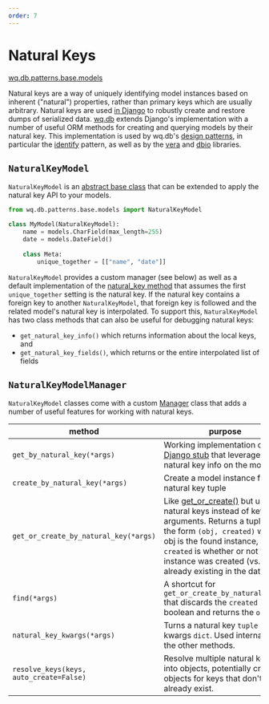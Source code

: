```yaml
---
order: 7
---
```


Natural Keys
============

[wq.db.patterns.base.models]

Natural keys are a way of uniquely identifying model instances based on inherent ("natural") properties, rather than primary keys which are usually arbitrary.  Natural keys are used [in Django] to robustly create and restore dumps of serialized data.  [wq.db] extends Django's implementation with a number of useful ORM methods for creating and querying models by their natural key.  This implementation is used by wq.db's [design patterns], in particular the [identify] pattern, as well as by the [vera] and [dbio] libraries.

## `NaturalKeyModel`
`NaturalKeyModel` is an [abstract base class] that can be extended to apply the natural key API to your models.

```python
from wq.db.patterns.base.models import NaturalKeyModel

class MyModel(NaturalKeyModel):
    name = models.CharField(max_length=255)
    date = models.DateField()
    
    class Meta:
        unique_together = [["name", "date"]]
```

`NaturalKeyModel` provides a custom manager (see below) as well as a default implementation of the [natural_key method] that assumes the first `unique_together` setting is the natural key.  If the natural key contains a foreign key to another `NaturalKeyModel`, that foreign key is followed and the related model's natural key is interpolated.  To support this, `NaturalKeyModel` has two class methods that can also be useful for debugging natural keys:
 
  * `get_natural_key_info()` which returns information about the local keys, and
  * `get_natural_key_fields()`, which returns or the entire interpolated list of fields

## `NaturalKeyModelManager`

`NaturalKeyModel` classes come with a custom [Manager] class that adds a number of useful features for working with natural keys.

method | purpose
-------|--------
`get_by_natural_key(*args)` | Working implementation of the [Django stub] that leverages the natural key info on the model
`create_by_natural_key(*args)` | Create a model instance from a natural key tuple
`get_or_create_by_natural_key(*args)` | Like [get_or_create()] but using natural keys instead of keyword arguments.  Returns a tuple of the form `(obj, created)` where obj is the found instance, and `created` is whether or not the instance was created (vs. already existing in the database)
`find(*args)` | A shortcut for `get_or_create_by_natural_key()` that discards the `created` boolean and returns the `obj`
`natural_key_kwargs(*args)` | Turns a natural key `tuple` into a kwargs `dict`.  Used internally by the other methods.
`resolve_keys(keys, auto_create=False)` | Resolve multiple natural keys into objects, potentially creating objects for keys that don't already exist.

[wq.db.patterns.base.models]: https://github.com/wq/wq.db/blob/master/patterns/base/models.py
[in Django]: https://docs.djangoproject.com/en/1.7/topics/serialization/#natural-keys
[wq.db]: http://wq.io/wq.db
[design patterns]: http://wq.io/docs/about-patterns
[identify]: http://wq.io/docs/identify
[vera]: http://wq.io/vera
[dbio]: http://wq.io/dbio
[abstract base class]: https://docs.djangoproject.com/en/1.7/topics/db/models/#abstract-base-classes
[Manager]: https://docs.djangoproject.com/en/1.7/topics/db/managers/
[natural_key method]: https://docs.djangoproject.com/en/1.7/topics/serialization/#serialization-of-natural-keys
[Django stub]: https://docs.djangoproject.com/en/1.7/topics/serialization/#deserialization-of-natural-keys
[get_or_create()]: https://docs.djangoproject.com/en/1.7/ref/models/querysets/#get-or-create
